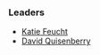 ### Leaders
* [Katie Feucht](mailto:katie.feucht@owasp.org)
* [David Quisenberry](mailto:david.quisenberry@owasp.org)

